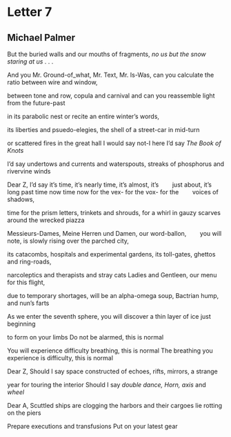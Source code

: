 # Letter 7
## Michael Palmer
But the buried walls and our mouths of fragments,
 _no us but the snow staring at us_ . . .

And you Mr. Ground-of_what, Mr. Text, Mr. Is-Was,
can you calculate the ratio between wire and window,

between tone and row, copula and carnival
and can you reassemble light from the future-past

in its parabolic nest
or recite an entire winter’s words,

its liberties and psuedo-elegies,
the shell of a street-car in mid-turn

or scattered fires in the great hall
I would say not-I here I’d say _The Book of Knots_

I’d say undertows and currents and waterspouts,
streaks of phosphorus and rivervine winds

Dear Z, I’d say it’s time, it’s nearly time, it’s almost, it’s
       just about, it’s long
past time now time now for the vex- for the vox- for the
       voices of shadows,

time for the prism letters, trinkets and shrouds,
for a whirl in gauzy scarves around the wrecked piazza

Messieurs-Dames, Meine Herren und Damen, our word-ballon,
       you will note, is slowly
rising over the parched city,

its catacombs, hospitals and experimental gardens,
its toll-gates, ghettos and ring-roads,

narcoleptics and therapists and stray cats
Ladies and Gentleen, our menu for this flight,

due to temporary shortages,
will be an alpha-omega soup, Bactrian hump, and nun’s farts

As we enter the seventh sphere, you will discover a thin
layer of ice just beginning

to form on your limbs
Do not be alarmed, this is normal

You will experience difficulty breathing, this is normal
The breathing you experience is difficulty, this is normal

Dear Z, Should I say space
constructed of echoes, rifts, mirrors, a strange

year for touring the interior
Should I say _double dance, Horn, axis_ and _wheel_

Dear A, Scuttled ships are clogging the harbors
and their cargoes lie rotting on the piers

Prepare executions and transfusions
Put on your latest gear